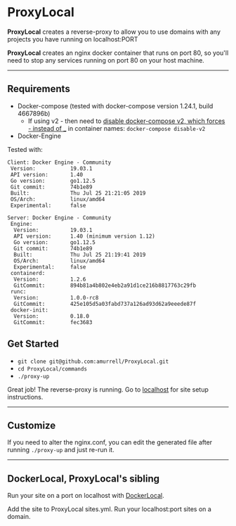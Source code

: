 # ProxyLocal

**ProxyLocal** creates a reverse-proxy to allow you to use domains with any projects you have running on localhost:PORT

**ProxyLocal** creates an nginx docker container that runs on port 80, so you'll need to stop any services running on port 80 on your host machine.

---

## Requirements

- Docker-compose (tested with docker-compose version 1.24.1, build 4667896b)
  - If using v2 - then need to [disable docker-compose v2, which forces - instead of _](https://stackoverflow.com/a/69519102/2100636) in container names: `docker-compose disable-v2`
- Docker-Engine

Tested with:

```
Client: Docker Engine - Community
 Version:           19.03.1
 API version:       1.40
 Go version:        go1.12.5
 Git commit:        74b1e89
 Built:             Thu Jul 25 21:21:05 2019
 OS/Arch:           linux/amd64
 Experimental:      false

Server: Docker Engine - Community
 Engine:
  Version:          19.03.1
  API version:      1.40 (minimum version 1.12)
  Go version:       go1.12.5
  Git commit:       74b1e89
  Built:            Thu Jul 25 21:19:41 2019
  OS/Arch:          linux/amd64
  Experimental:     false
 containerd:
  Version:          1.2.6
  GitCommit:        894b81a4b802e4eb2a91d1ce216b8817763c29fb
 runc:
  Version:          1.0.0-rc8
  GitCommit:        425e105d5a03fabd737a126ad93d62a9eeede87f
 docker-init:
  Version:          0.18.0
  GitCommit:        fec3683

```

## Get Started

- `git clone git@github.com:amurrell/ProxyLocal.git`
- `cd ProxyLocal/commands`
- `./proxy-up`

Great job! The reverse-proxy is running. Go to [localhost](http://localhost) for site setup instructions.

---

## Customize

If you need to alter the nginx.conf, you can edit the generated file after running `./proxy-up` and just re-run it.

---

## DockerLocal, ProxyLocal's sibling

Run your site on a port on localhost with [DockerLocal](https://github.com/amurrell/DockerLocal).

Add the site to ProxyLocal sites.yml. Run your localhost:port sites on a domain.
